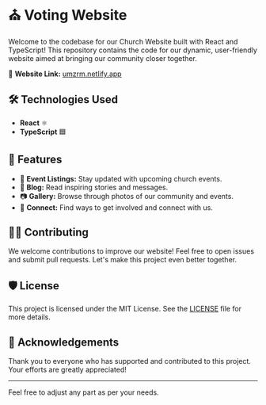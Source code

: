 
# ⛪ Voting Website

Welcome to the codebase for our Church Website built with React and TypeScript! This repository contains the code for our dynamic, user-friendly website aimed at bringing our community closer together.

🔗 **Website Link:** [umzrm.netlify.app](https://umzrm.netlify.app/)

## 🛠️ Technologies Used

- **React** ⚛️
- **TypeScript** 🟦

## 🌟 Features

- 📅 **Event Listings:** Stay updated with upcoming church events.
- 📝 **Blog:** Read inspiring stories and messages.
- 📷 **Gallery:** Browse through photos of our community and events.
- 🤝 **Connect:** Find ways to get involved and connect with us.

## 👨‍💻 Contributing

We welcome contributions to improve our website! Feel free to open issues and submit pull requests. Let's make this project even better together.

## 🛡️ License

This project is licensed under the MIT License. See the [LICENSE](LICENSE) file for more details.

## 🙏 Acknowledgements

Thank you to everyone who has supported and contributed to this project. Your efforts are greatly appreciated!

---

Feel free to adjust any part as per your needs.